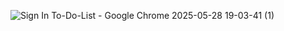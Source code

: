 ![Sign In To-Do-List - Google Chrome 2025-05-28 19-03-41 (1)](https://github.com/user-attachments/assets/a2c420d9-85da-406c-8a49-3664a691c1d1)
